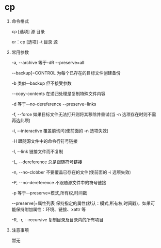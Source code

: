 # cp

1. 命令格式

    cp [选项] 源 目录

    or：cp [选项] -t 目录 源

2. 常用参数

    -a, --archive    等于-dR --preserve=all

    --backup[=CONTROL    为每个已存在的目标文件创建备份

    -b                类似--backup 但不接受参数

    --copy-contents        在递归处理是复制特殊文件内容

    -d                等于--no-dereference --preserve=links

    -f, --force        如果目标文件无法打开则将其移除并重试(当 -n 选项存在时则不需再选此项)

    -i, --interactive        覆盖前询问(使前面的 -n 选项失效)

    -H                跟随源文件中的命令行符号链接

    -l, --link            链接文件而不复制

    -L, --dereference   总是跟随符号链接

    -n, --no-clobber   不要覆盖已存在的文件(使前面的 -i 选项失效)

    -P, --no-dereference   不跟随源文件中的符号链接

    -p                等于--preserve=模式,所有权,时间戳

    --preserve[=属性列表   保持指定的属性(默认：模式,所有权,时间戳)，如果可能保持附加属性：环境、链接、xattr 等

    -R, -r, --recursive  复制目录及目录内的所有项目

3. 注意事项

    暂无
